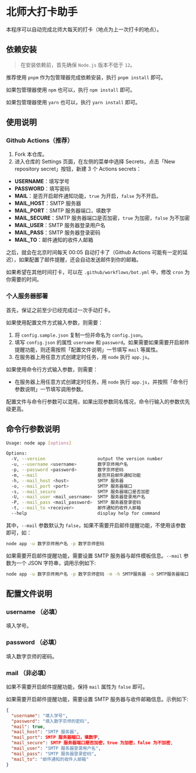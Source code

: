 # 北师大打卡助手

本程序可以自动完成北师大每天的打卡（地点为上一次打卡的地点）。

## 依赖安装

> 在安装依赖前，首先确保 `Node.js` 版本不低于 `12`。

推荐使用 `pnpm` 作为包管理器完成依赖安装，执行 `pnpm install` 即可。

如果包管理器使用 `npm` 也可以，执行 `npm install` 即可。

如果包管理器使用 `yarn` 也可以，执行 `yarn install` 即可。

## 使用说明

### Github Actions（推荐）

1. Fork 本仓库。
2. 进入仓库的 Settings 页面，在左侧的菜单中选择 Secrets，点击「New repository secret」按钮，新建 3 个 Actions secrets：
  - **USERNAME**：填写学号
  - **PASSWORD**：填写密码
  - **MAIL**：是否开启邮件通知功能，`true` 为开启，`false` 为不开启。
  - **MAIL_HOST**：SMTP 服务器
  - **MAIL_PORT**：SMTP 服务器端口，填数字
  - **MAIL_SECURE**：SMTP 服务器端口是否加密，`true` 为加密，`false` 为不加密
  - **MAIL_USER**：SMTP 服务器登录用户名
  - **MAIL_PASS**：SMTP 服务器登录密码
  - **MAIL_TO**：邮件通知的收件人邮箱

之后，就会在北京时间每天 00:05 自动打卡了（Github Actions 可能有一定的延迟），如果配置了邮件提醒，还会自动发送邮件到你的邮箱。

如果希望在其他时间打卡，可以在 `.github/workflows/bot.yml` 中，修改 `cron` 为你需要的时间。

### 个人服务器部署

首先，保证之前至少已经完成过一次手动打卡。

如果使用配置文件方式输入参数，则需要：

1. 将 `config.sample.json` 复制一份并命名为 `config.json`。
2. 填写 `config.json` 的属性 `username` 和 `password`。如果需要如果需要开启邮件提醒功能，则还需按照「配置文件说明」一节填写 `mail` 等属性。
3. 在服务器上用任意方式创建定时任务，用 `node` 执行 `app.js`。

如果使用命令行方式输入参数，则需要：

- 在服务器上用任意方式创建定时任务，用 `node` 执行 `app.js`，并按照「命令行参数说明」一节填写调用参数。

配置文件与命令行参数可以混用，如果出现参数同名情况，命令行输入的参数优先级更高。

## 命令行参数说明

```bash
Usage: node app [options]

Options:
  -V, --version                    output the version number
  -u, --username <username>        数字京师用户名
  -p, --password <password>        数字京师密码
  -m, --mail                       是否开启邮件通知功能
  -h, --mail_host <host>           SMTP 服务器
  -o, --mail_port <port>           SMTP 服务器端口
  -s, --mail_secure                SMTP 服务器端口是否加密
  -U, --mail_user <mail_uesrname>  SMTP 服务器登录用户名
  -P, --mail_pass <mail_password>  SMTP 服务器登录密码
  -t, --mail_to <receiver>         邮件通知的收件人邮箱
  --help                           display help for command
```

其中，`--mail` 参数默认为 `false`，如果不需要开启邮件提醒功能，不使用该参数即可，如：

```bash
node app -u 数字京师用户名 -p 数字京师密码
```

如果需要开启邮件提醒功能，需要设置 SMTP 服务器与邮件模板信息。`--mail` 参数为一个 JSON 字符串，调用示例如下: 

```bash
node app -u 数字京师用户名 -p 数字京师密码 -m -h SMTP服务器 -o SMTP服务器端口 -s -U SMTP服务器登录用户名 -P SMTP服务器登录密码 -t 邮件通知的收件人邮箱
```

## 配置文件说明

### username （必填）
填入学号。

### password （必填）
填入数字京师的密码。

### mail （非必填）

如果不需要开启邮件提醒功能，保持 `mail` 属性为 `false` 即可。

如果需要开启邮件提醒功能，需要设置 SMTP 服务器与收件邮箱信息。示例如下: 

```json
{
  "username": "填入学号",
  "password": "填入数字京师的密码",
  "mail": true,
  "mail_host": "SMTP 服务器",
  "mail_port": SMTP 服务器端口，填数字,
  "mail_secure": SMTP 服务器端口是否加密，true 为加密，false 为不加密,
  "mail_user": "SMTP 服务器登录用户名",
  "mail_pass": "SMTP 服务器登录密码",
  "mail_to": "邮件通知的收件人邮箱"
}
```
